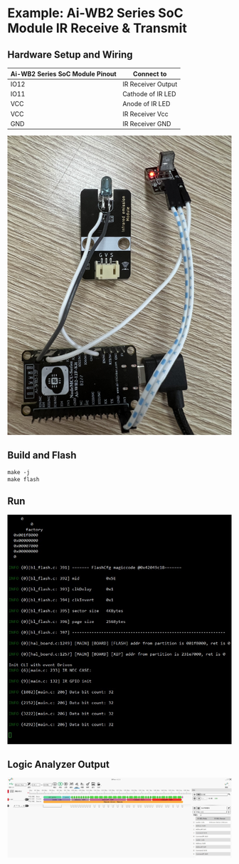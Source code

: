 # Example: Ai-WB2 Series SoC Module IR Receive & Transmit

## Hardware Setup and Wiring

| Ai-WB2 Series SoC Module Pinout | Connect to |
|---|---|
| IO12 | IR Receiver Output |
| IO11 | Cathode of IR LED |
| VCC | Anode of IR LED |
| VCC | IR Receiver Vcc |
| GND | IR Receiver GND |

![img](img/wiring.jpg)

## Build and Flash

```shell
make -j
make flash
```

## Run

![img](img/demo.jpg)

## Logic Analyzer Output

![img](img/logic_analyzer.jpg)
